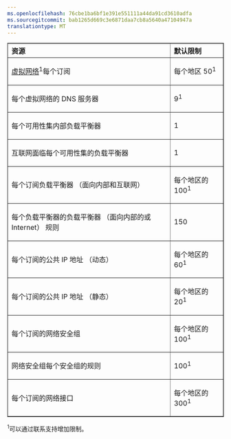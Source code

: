 ```yaml
---
ms.openlocfilehash: 76cbe1ba6bf1e391e551111a44da91cd3610adfa
ms.sourcegitcommit: bab1265d669c3e6871daa7cb8a5640a47104947a
translationtype: MT
---
```

<table cellspacing="0" border="1">
<tr>
   <th align="left" valign="middle">资源</th>
   <th align="left" valign="middle">默认限制</th>
</tr>
<tr>
   <td valign="middle"><p><a href="../virtual-network/virtual-networks-overview.md">虚拟网络</a><sup>1</sup>每个订阅</p></td>
   <td valign="middle"><p>每个地区 50<sup>1</sup></p></td>
</tr>
<tr>
   <td valign="middle"><p>每个虚拟网络的 DNS 服务器</p></td>
   <td valign="middle"><p>9<sup>1</sup></p></td>
</tr>
<tr>
   <td valign="middle"><p>每个可用性集内部负载平衡器</p></td>
   <td valign="middle"><p>1</p></td>
</tr>
<tr>
   <td valign="middle"><p>互联网面临每个可用性集的负载平衡器</p></td>
   <td valign="middle"><p>1</p></td>
</tr>
<tr>
   <td valign="middle"><p>每个订阅负载平衡器 （面向内部和互联网）</p></td>
   <td valign="middle"><p>每个地区的 100<sup>1</sup></p></td>
</tr>
<tr>
   <td valign="middle"><p>每个负载平衡器的负载平衡器 （面向内部的或 Internet） 规则</p></td>
   <td valign="middle"><p>150</p></td>
</tr>
<tr>
   <td valign="middle"><p>每个订阅的公共 IP 地址 （动态）</p></td>
   <td valign="middle"><p>每个地区的 60<sup>1</sup></p></td>
</tr>
<tr>
   <td valign="middle"><p>每个订阅的公共 IP 地址 （静态）</p></td>
   <td valign="middle"><p>每个地区的 20<sup>1</sup></p></td>
</tr>
<tr>
   <td valign="middle"><p>每个订阅的网络安全组</p></td>
   <td valign="middle"><p>每个地区的 100<sup>1</sup></p></td>
</tr>
<tr>
   <td valign="middle"><p>网络安全组每个安全组的规则</p></td>
   <td valign="middle"><p>100<sup>1</sup></p></td>
</tr>
<tr>
   <td valign="middle"><p>每个订阅的网络接口</p></td>
   <td valign="middle"><p>每个地区的 300<sup>1</sup></p></td>
</tr>
</table>

<sup>1</sup>可以通过联系支持增加限制。

